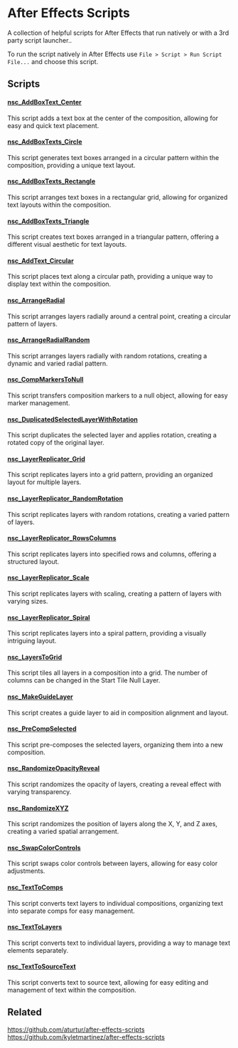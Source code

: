 # After Effects Scripts

A collection of helpful scripts for After Effects that run natively or with a 3rd party script launcher..

To run the script natively in After Effects use `File > Script > Run Script File...` and choose this script.

## Scripts
#### [nsc_AddBoxText_Center](/02_Scripts/nsc_AddBoxText_Center.jsx)
This script adds a text box at the center of the composition, allowing for easy and quick text placement.

#### [nsc_AddBoxTexts_Circle](/02_Scripts/nsc_AddBoxTexts_Circle.jsx)
This script generates text boxes arranged in a circular pattern within the composition, providing a unique text layout.

#### [nsc_AddBoxTexts_Rectangle](/02_Scripts/nsc_AddBoxTexts_Rectangle.jsx)
This script arranges text boxes in a rectangular grid, allowing for organized text layouts within the composition.

#### [nsc_AddBoxTexts_Triangle](/02_Scripts/nsc_AddBoxTexts_Triangle.jsx)
This script creates text boxes arranged in a triangular pattern, offering a different visual aesthetic for text layouts.

#### [nsc_AddText_Circular](/02_Scripts/nsc_AddText_Circular.jsx)
This script places text along a circular path, providing a unique way to display text within the composition.

#### [nsc_ArrangeRadial](/02_Scripts/nsc_ArrangeRadial.jsx)
This script arranges layers radially around a central point, creating a circular pattern of layers.

#### [nsc_ArrangeRadialRandom](/02_Scripts/nsc_ArrangeRadialRandom.jsx)
This script arranges layers radially with random rotations, creating a dynamic and varied radial pattern.

#### [nsc_CompMarkersToNull](/02_Scripts/nsc_CompMarkersToNull.jsx)
This script transfers composition markers to a null object, allowing for easy marker management.

#### [nsc_DuplicatedSelectedLayerWithRotation](/02_Scripts/nsc_DuplicatedSelectedLayerWithRotation.jsx)
This script duplicates the selected layer and applies rotation, creating a rotated copy of the original layer.

#### [nsc_LayerReplicator_Grid](/02_Scripts/nsc_LayerReplicator_Grid.jsx)
This script replicates layers into a grid pattern, providing an organized layout for multiple layers.

#### [nsc_LayerReplicator_RandomRotation](/02_Scripts/nsc_LayerReplicator_RandomRotation.jsx)
This script replicates layers with random rotations, creating a varied pattern of layers.

#### [nsc_LayerReplicator_RowsColumns](/02_Scripts/nsc_LayerReplicator_RowsColumns.jsx)
This script replicates layers into specified rows and columns, offering a structured layout.

#### [nsc_LayerReplicator_Scale](/02_Scripts/nsc_LayerReplicator_Scale.jsx)
This script replicates layers with scaling, creating a pattern of layers with varying sizes.

#### [nsc_LayerReplicator_Spiral](/02_Scripts/nsc_LayerReplicator_Spiral.jsx)
This script replicates layers into a spiral pattern, providing a visually intriguing layout.

#### [nsc_LayersToGrid](/02_Scripts/Tiling/nsc_LayersToGrid.jsx)
This script tiles all layers in a composition into a grid. The number of columns can be changed in the Start Tile Null Layer.

#### [nsc_MakeGuideLayer](/02_Scripts/nsc_MakeGuideLayer.jsx)
This script creates a guide layer to aid in composition alignment and layout.

#### [nsc_PreCompSelected](/02_Scripts/nsc_PreCompSelected.jsx)
This script pre-composes the selected layers, organizing them into a new composition.

#### [nsc_RandomizeOpacityReveal](/02_Scripts/nsc_RandomizeOpacityReveal.jsx)
This script randomizes the opacity of layers, creating a reveal effect with varying transparency.

#### [nsc_RandomizeXYZ](/02_Scripts/nsc_RandomizeXYZ.jsx)
This script randomizes the position of layers along the X, Y, and Z axes, creating a varied spatial arrangement.

#### [nsc_SwapColorControls](/02_Scripts/nsc_SwapColorControls.jsx)
This script swaps color controls between layers, allowing for easy color adjustments.

#### [nsc_TextToComps](/02_Scripts/nsc_TextToComps.jsx)
This script converts text layers to individual compositions, organizing text into separate comps for easy management.

#### [nsc_TextToLayers](/02_Scripts/nsc_TextToLayers.jsx)
This script converts text to individual layers, providing a way to manage text elements separately.

#### [nsc_TextToSourceText](/02_Scripts/nsc_TextToSourceText.jsx)
This script converts text to source text, allowing for easy editing and management of text within the composition.

## Related
https://github.com/aturtur/after-effects-scripts
https://github.com/kyletmartinez/after-effects-scripts
